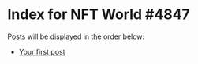 # Index for NFT World #4847
Posts will be displayed in the order below:

- [Your first post](./001-first.md)

